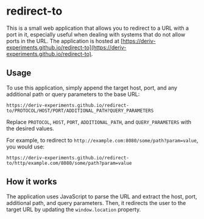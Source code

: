 # redirect-to

This is a small web application that allows you to redirect to a URL with a port in it, especially useful when dealing with systems that do not allow ports in the URL. The application is hosted at [https://deriv-experiments.github.io/redirect-to](https://deriv-experiments.github.io/redirect-to).

## Usage

To use this application, simply append the target host, port, and any additional path or query parameters to the base URL:

```
https://deriv-experiments.github.io/redirect-to/PROTOCOL/HOST/PORT/ADDITIONAL_PATH?QUERY_PARAMETERS
```

Replace `PROTOCOL`, `HOST`, `PORT`, `ADDITIONAL_PATH`, and `QUERY_PARAMETERS` with the desired values.

For example, to redirect to `http://example.com:8080/some/path?param=value`, you would use:

```
https://deriv-experiments.github.io/redirect-to/http/example.com/8080/some/path?param=value
```

## How it works

The application uses JavaScript to parse the URL and extract the host, port, additional path, and query parameters. Then, it redirects the user to the target URL by updating the `window.location` property.
